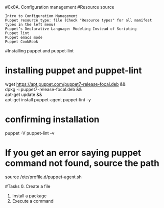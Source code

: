 #0x0A. Configuration management
#Resource
source

    Intro to Configuration Management
    Puppet resource type: file (Check "Resource types" for all manifest types in the left menu)
    Puppet’s Declarative Language: Modeling Instead of Scripting
    Puppet lint
    Puppet emacs mode
    Puppet CookBook
#Installing puppet and puppet-lint
# installing puppet and puppet-lint
wget https://apt.puppet.com/puppet7-release-focal.deb && \
    dpkg -i puppet7-release-focal.deb && \
    apt-get update && \
    apt-get install puppet-agent puppet-lint -y

# confirming installation
puppet -V
puppet-lint -v

# If you get an error saying puppet command not found, source the path
source /etc/profile.d/puppet-agent.sh


#Tasks
0. Create a file
1. Install a package
2. Execute a command
